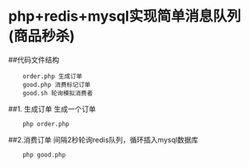 # php+redis+mysql实现简单消息队列(商品秒杀)
##代码文件结构

        order.php 生成订单
        good.php 消费标记订单
        good.sh 轮询模拟消费者
##1. 生成订单
生成一个订单
         
        php order.php 

##2.消费订单
间隔2秒轮询redis队列，循环插入mysql数据库

        php good.php




